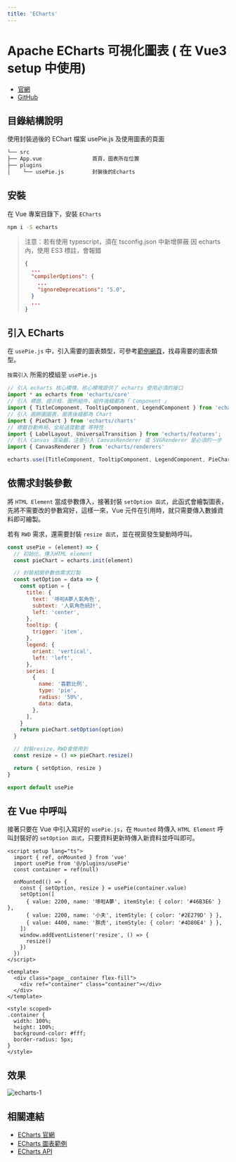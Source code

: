 ```yaml
---
title: 'ECharts'
---
```


# Apache ECharts 可視化圖表 ( 在 Vue3 setup 中使用)
  - [官網](https://echarts.apache.org/zh/index.html)
  - [GitHub](https://github.com/apache/echarts)

## 目錄結構說明
  使用封裝過後的 EChart 檔案 usePie.js 及使用圖表的頁面
  ```sh
  └── src
  ├── App.vue                首頁，圖表所在位置
  ├── plugins
  │    └── usePie.js         封裝後的Echarts
  ```

## 安裝
  在 Vue 專案目錄下，安裝 `ECharts`
  ```sh
  npm i -S echarts 
  ```

  > 注意：若有使用 typescript，須在 tsconfig.json 中新增屏蔽
  > 因 echarts 內，使用 ES3 標註，會報錯
  > ```json
  > {
  >   ...
  >   "compilerOptions": {
  >     ...
  >     "ignoreDeprecations": "5.0",
  >   }
  >   ...
  > }
  > ```

## 引入 ECharts
  在 `usePie.js` 中，引入需要的圖表類型，可參考[範例網頁](https://echarts.apache.org/examples/zh/index.html)，找尋需要的圖表類型。

  `按需引入` 所需的模組至 `usePie.js`
  
  ```js
  // 引入 echarts 核心模塊，核心模塊提供了 echarts 使用必須的接口
  import * as echarts from 'echarts/core'
  // 引入 標題、提示框、圖例組件，組件後綴都為「 Component 」
  import { TitleComponent, TooltipComponent, LegendComponent } from 'echarts/components'
  // 引入 圓餅圖圖表，圖表後綴都為 Chart
  import { PieChart } from 'echarts/charts'
  // 標籤自動佈局、全局過度動畫 等特性
  import { LabelLayout, UniversalTransition } from 'echarts/features';
  // 引入 Canvas 渲染器，注意引入 CanvasRenderer 或 SVGRenderer 是必須的一步
  import { CanvasRenderer } from 'echarts/renderers'

  echarts.use([TitleComponent, TooltipComponent, LegendComponent, PieChart, LabelLayout, UniversalTransition, CanvasRenderer])
  ```

## 依需求封裝參數
  將 `HTML Element` 當成參數傳入，接著封裝 `setOption 函式`，此函式會繪製圖表，先將不需要改的參數寫好，這樣一來，Vue 元件在引用時，就只需要傳入數據資料即可繪製。

  若有 `RWD` 需求，還需要封裝 `resize 函式`，並在視窗發生變動時呼叫。

  ```js
  const usePie = (element) => {
    // 初始化，傳入HTML element
    const pieChart = echarts.init(element)

    // 封裝相關參數依需求訂製
    const setOption = data => {
      const option = {
        title: {
          text: '哆啦A夢人氣角色',
          subtext: '人氣角色統計',
          left: 'center',
        },
        tooltip: {
          trigger: 'item',
        },
        legend: {
          orient: 'vertical',
          left: 'left',
        },
        series: [
          {
            name: '喜歡比例',
            type: 'pie',
            radius: '50%',
            data: data,
          },
        ],
      }
      return pieChart.setOption(option)
    }

    // 封裝resize，RWD會使用到
    const resize = () => pieChart.resize()

    return { setOption, resize }
  }

  export default usePie
  ```

## 在 Vue 中呼叫
  接著只要在 Vue 中引入寫好的 `usePie.js`，在 `Mounted` 時傳入 `HTML Element` 呼叫封裝好的 `setOption 函式`，只要資料更新時傳入新資料並呼叫即可。

  ```vue
  <script setup lang="ts">
    import { ref, onMounted } from 'vue'
    import usePie from '@/plugins/usePie'
    const container = ref(null)

    onMounted(() => {
      const { setOption, resize } = usePie(container.value)
      setOption([
        { value: 2200, name: '哆啦A夢', itemStyle: { color: '#46B3E6' } },
        { value: 2200, name: '小夫', itemStyle: { color: '#2E279D' } },
        { value: 4400, name: '胖虎', itemStyle: { color: '#4D80E4' } },
      ])
      window.addEventListener('resize', () => {
        resize()
      })
    })
  </script>

  <template>
    <div class="page__container flex-fill">
      <div ref="container" class="container"></div>
    </div>
  </template>

  <style scoped>
  .container {
    width: 100%;
    height: 100%;
    background-color: #fff;
    border-radius: 5px;
  }
  </style>
  ```

## 效果
  ![echarts-1](/public/docPlugin/echarts/echarts-1.png)

## 相關連結
  - [ECharts 官網](https://echarts.apache.org/zh/index.html)
  - [ECharts 圖表範例](https://echarts.apache.org/examples/zh/index.html)
  - [ECharts API](https://echarts.apache.org/zh/option.html)
